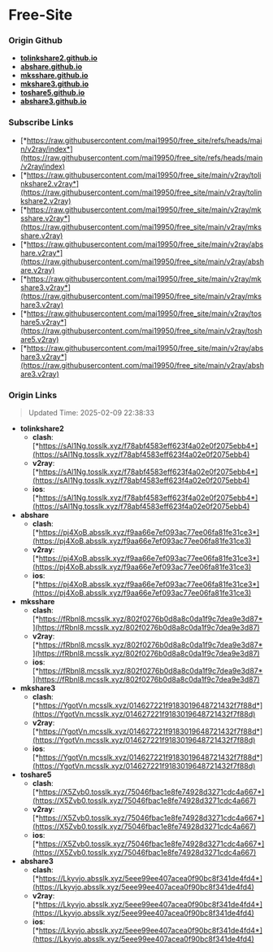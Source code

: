 # Free-Site

### Origin Github

- [**tolinkshare2.github.io**](https://github.com/tolinkshare2/tolinkshare2.github.io)
- [**abshare.github.io**](https://github.com/abshare/abshare.github.io)
- [**mksshare.github.io**](https://github.com/mksshare/mksshare.github.io)
- [**mkshare3.github.io**](https://github.com/mkshare3/mkshare3.github.io)
- [**toshare5.github.io**](https://github.com/toshare5/toshare5.github.io)
- [**abshare3.github.io**](https://github.com/abshare3/abshare3.github.io)

### Subscribe Links

- [*https://raw.githubusercontent.com/mai19950/free_site/refs/heads/main/v2ray/index*](https://raw.githubusercontent.com/mai19950/free_site/refs/heads/main/v2ray/index)
- [*https://raw.githubusercontent.com/mai19950/free_site/main/v2ray/tolinkshare2.v2ray*](https://raw.githubusercontent.com/mai19950/free_site/main/v2ray/tolinkshare2.v2ray)
- [*https://raw.githubusercontent.com/mai19950/free_site/main/v2ray/mksshare.v2ray*](https://raw.githubusercontent.com/mai19950/free_site/main/v2ray/mksshare.v2ray)
- [*https://raw.githubusercontent.com/mai19950/free_site/main/v2ray/abshare.v2ray*](https://raw.githubusercontent.com/mai19950/free_site/main/v2ray/abshare.v2ray)
- [*https://raw.githubusercontent.com/mai19950/free_site/main/v2ray/mkshare3.v2ray*](https://raw.githubusercontent.com/mai19950/free_site/main/v2ray/mkshare3.v2ray)
- [*https://raw.githubusercontent.com/mai19950/free_site/main/v2ray/toshare5.v2ray*](https://raw.githubusercontent.com/mai19950/free_site/main/v2ray/toshare5.v2ray)
- [*https://raw.githubusercontent.com/mai19950/free_site/main/v2ray/abshare3.v2ray*](https://raw.githubusercontent.com/mai19950/free_site/main/v2ray/abshare3.v2ray)

### Origin Links

> Updated Time: 2025-02-09 22:38:33

- **tolinkshare2**
  - **clash**: [*https://sAl1Ng.tosslk.xyz/f78abf4583eff623f4a02e0f2075ebb4*](https://sAl1Ng.tosslk.xyz/f78abf4583eff623f4a02e0f2075ebb4)
  - **v2ray**: [*https://sAl1Ng.tosslk.xyz/f78abf4583eff623f4a02e0f2075ebb4*](https://sAl1Ng.tosslk.xyz/f78abf4583eff623f4a02e0f2075ebb4)
  - **ios**: [*https://sAl1Ng.tosslk.xyz/f78abf4583eff623f4a02e0f2075ebb4*](https://sAl1Ng.tosslk.xyz/f78abf4583eff623f4a02e0f2075ebb4)
- **abshare**
  - **clash**: [*https://pj4XoB.absslk.xyz/f9aa66e7ef093ac77ee06fa81fe31ce3*](https://pj4XoB.absslk.xyz/f9aa66e7ef093ac77ee06fa81fe31ce3)
  - **v2ray**: [*https://pj4XoB.absslk.xyz/f9aa66e7ef093ac77ee06fa81fe31ce3*](https://pj4XoB.absslk.xyz/f9aa66e7ef093ac77ee06fa81fe31ce3)
  - **ios**: [*https://pj4XoB.absslk.xyz/f9aa66e7ef093ac77ee06fa81fe31ce3*](https://pj4XoB.absslk.xyz/f9aa66e7ef093ac77ee06fa81fe31ce3)
- **mksshare**
  - **clash**: [*https://fRbnl8.mcsslk.xyz/802f0276b0d8a8c0da1f9c7dea9e3d87*](https://fRbnl8.mcsslk.xyz/802f0276b0d8a8c0da1f9c7dea9e3d87)
  - **v2ray**: [*https://fRbnl8.mcsslk.xyz/802f0276b0d8a8c0da1f9c7dea9e3d87*](https://fRbnl8.mcsslk.xyz/802f0276b0d8a8c0da1f9c7dea9e3d87)
  - **ios**: [*https://fRbnl8.mcsslk.xyz/802f0276b0d8a8c0da1f9c7dea9e3d87*](https://fRbnl8.mcsslk.xyz/802f0276b0d8a8c0da1f9c7dea9e3d87)
- **mkshare3**
  - **clash**: [*https://YgotVn.mcsslk.xyz/014627221f9183019648721432f7f88d*](https://YgotVn.mcsslk.xyz/014627221f9183019648721432f7f88d)
  - **v2ray**: [*https://YgotVn.mcsslk.xyz/014627221f9183019648721432f7f88d*](https://YgotVn.mcsslk.xyz/014627221f9183019648721432f7f88d)
  - **ios**: [*https://YgotVn.mcsslk.xyz/014627221f9183019648721432f7f88d*](https://YgotVn.mcsslk.xyz/014627221f9183019648721432f7f88d)
- **toshare5**
  - **clash**: [*https://X5Zvb0.tosslk.xyz/75046fbac1e8fe74928d3271cdc4a667*](https://X5Zvb0.tosslk.xyz/75046fbac1e8fe74928d3271cdc4a667)
  - **v2ray**: [*https://X5Zvb0.tosslk.xyz/75046fbac1e8fe74928d3271cdc4a667*](https://X5Zvb0.tosslk.xyz/75046fbac1e8fe74928d3271cdc4a667)
  - **ios**: [*https://X5Zvb0.tosslk.xyz/75046fbac1e8fe74928d3271cdc4a667*](https://X5Zvb0.tosslk.xyz/75046fbac1e8fe74928d3271cdc4a667)
- **abshare3**
  - **clash**: [*https://Lkyvjo.absslk.xyz/5eee99ee407acea0f90bc8f341de4fd4*](https://Lkyvjo.absslk.xyz/5eee99ee407acea0f90bc8f341de4fd4)
  - **v2ray**: [*https://Lkyvjo.absslk.xyz/5eee99ee407acea0f90bc8f341de4fd4*](https://Lkyvjo.absslk.xyz/5eee99ee407acea0f90bc8f341de4fd4)
  - **ios**: [*https://Lkyvjo.absslk.xyz/5eee99ee407acea0f90bc8f341de4fd4*](https://Lkyvjo.absslk.xyz/5eee99ee407acea0f90bc8f341de4fd4)
